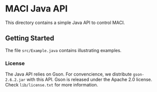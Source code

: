 # MACI Java API

This directory contains a simple Java API to control MACI.

## Getting Started

The file `src/Example.java` contains illustrating examples.

### License

The Java API relies on Gson. For convencience, we distribute `gson-2.6.2.jar` with this API.
Gson is released under the Apache 2.0 license. Check `lib/license.txt` for more information.

